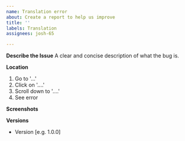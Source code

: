 ```yaml
---
name: Translation error
about: Create a report to help us improve
title: ''
labels: Translation
assignees: josh-65

---
```


**Describe the Issue**
A clear and concise description of what the bug is.

**Location**
1. Go to '...'
2. Click on '....'
3. Scroll down to '....'
4. See error

**Screenshots**


**Versions**
 - Version [e.g. 1.0.0]
